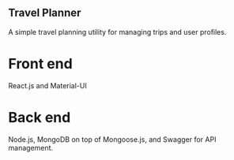## Travel Planner

A simple travel planning utility for managing trips and user profiles.

# Front end
 
 React.js and Material-UI
 
# Back end
 
 Node.js, MongoDB on top of Mongoose.js, and Swagger for API management.